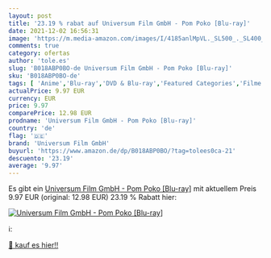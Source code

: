 ```yaml
---
layout: post
title: '23.19 % rabat auf Universum Film GmbH - Pom Poko [Blu-ray]'
date: 2021-12-02 16:56:31
image: 'https://m.media-amazon.com/images/I/4185anlMpVL._SL500_._SL400_.jpg'
comments: true
category: ofertas
author: 'tole.es'
slug: 'B018ABP0BO-de Universum Film GmbH - Pom Poko [Blu-ray]'
sku: 'B018ABP0BO-de'
tags: [ 'Anime','Blu-ray','DVD & Blu-ray','Featured Categories','Filme','universum film gmbh', ]
actualPrice: 9.97 EUR
currency: EUR
price: 9.97
comparePrice: 12.98 EUR
prodname: 'Universum Film GmbH - Pom Poko [Blu-ray]'
country: 'de'
flag: '🇩🇪'
brand: 'Universum Film GmbH'
buyurl: 'https://www.amazon.de/dp/B018ABP0BO/?tag=tolees0ca-21'
descuento: '23.19'
average: '9.97'
---
```


Es gibt ein [Universum Film GmbH - Pom Poko [Blu-ray]](https://www.amazon.de/dp/B018ABP0BO/?tag=tolees0ca-21) mit aktuellem Preis 9.97 EUR (original: 12.98 EUR) 23.19 % Rabatt hier:

[![Universum Film GmbH - Pom Poko [Blu-ray]](https://m.media-amazon.com/images/I/4185anlMpVL._SL500_._SL400_.jpg)](https://www.amazon.de/dp/B018ABP0BO/?tag=tolees0ca-21)

ℹ️:


[🛒 kauf es hier!!](https://www.amazon.de/dp/B018ABP0BO/?tag=tolees0ca-21)

